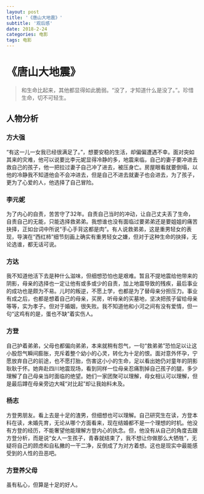 ```yaml
---
layout: post
title: '《唐山大地震》'
subtitle: '观后感'
date: 2018-2-24
categories: 电影
tags: 电影
---
```

# 《唐山大地震》
> 和生命比起来，其他都显得如此脆弱。“没了，才知道什么是没了。”。珍惜生命，切不可轻生。

## 人物分析
### 方大强
“有这一儿一女我已经很满足了。”，想要安稳的生活，却偏偏遭遇不幸。面对突如其来的灾难，他可以说要比李元妮显得冷静的多，地震来临，自己的妻子要冲进去救自己的孩子，他一把拉过妻子自己冲了进去，被压身亡。房屋眼看就要倒塌，以他的冷静我不知道他会不会冲进去，但是自己不进去就妻子也会进去，为了孩子，更为了心爱的人，他选择了自己冒险。
### 李元妮
为了内心的自责，苦苦守了32年。自责自己当时的冲动，让自己丈夫丢了生命，自责自己的无能，只能选择救弟弟。我想谁也没有面临过要弟弟还是要姐姐的痛苦抉择，正如台词中所说“手心手背这都是肉”。有人说救弟弟，这是重男轻女的表现，导演在“西红柿”细节刻画上确实有重男轻女之嫌，但对于这种生命的抉择，无论选谁，都无话可说。
### 方达
我不知道他活下去是种什么滋味，但细想恐怕也是艰难。暂且不提地震给他带来的阴影，母亲的选择也一定让他有或多或少的自责，加上地震导致的残疾，最后事业的成功也是颇为不易。儿时的叛逆，不愿上学，也都是为了替母亲分担压力。事业有成之后，也都是想着自己的母亲，买房，听母亲的买墓地，坚决把孩子留给母亲等等，实为孝子。但对于婚姻，很失败。我不知道他和小河之间有没有爱情，但一句“这鸡有的是，蛋也不缺”着实伤人。
### 方登
自己护着弟弟，父母也都偏向弟弟，本来就稍有怨气，一句“救弟弟”恐怕足以让这小股怨气瞬间膨胀，充斥着整个幼小的心灵，转化为十足的恨。面对意外怀孕，宁愿放弃自己的前途，也不愿打胎，伤害这小小的生命，足以看出她仍对童年的阴影耿耿于怀。她奔赴四川地震现场，看到同样一位母亲忍痛割掉自己孩子的腿，多少理解了自己母亲当时面临的绝望。她们一家团聚可以理解，母女相认可以理解，但是最后蹲在母亲旁边大喊“对比起”却让我始料未及。
### 杨志
方登男朋友。看上去是十足的渣男，但细想也可以理解。自己研究生在读，方登本科在读，未婚先育，无论从哪个方面看来，现在结婚都不是一个理想的时机。他没有方登的经历，不能奢望他能理解方登内心的执念。但，他没有从自己的角度去跟方登分析，而是说“女人一生孩子，青春就结束了，我不想让你做那么大牺牲”，无疑将自己的顾虑和自私撇的一干二净，反倒成了为对方着想。这也是现实中最能感受到的人性的丑恶吧。
### 方登养父母
虽有私心，但算是十足的好人。
